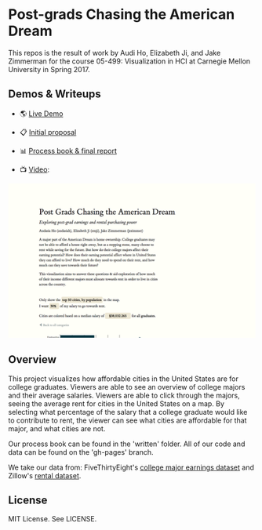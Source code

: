 # Post-grads Chasing the American Dream

This repos is the result of work by Audi Ho, Elizabeth Ji, and Jake Zimmerman
for the course 05-499: Visualization in HCI at Carnegie Mellon University in
Spring 2017.

## Demos & Writeups

- :earth_americas: [Live Demo](https://itskirikins.github.io/post-grads/)

- :clipboard: [Initial proposal](written/proposal.md)

- :bar_chart: [Process book & final report](written/ProcessBook.pdf)

- :tv: [Video](https://itskirikins.github.io/post-grads/img/screencast-01.mp4):

[![](screenshots/screenshot-01.png)](https://itskirikins.github.io/post-grads/img/screencast-01.mp4)

## Overview

This project visualizes how affordable cities in the United States are for
college graduates. Viewers are able to see an overview of college majors and
their average salaries. Viewers are able to click through the majors, seeing the
average rent for cities in the United States on a map. By selecting what
percentage of the salary that a college graduate would like to contribute to
rent, the viewer can see what cities are affordable for that major, and what
cities are not.

Our process book can be found in the 'written' folder. All of our code and data
can be found on the 'gh-pages' branch.

We take our data from: FiveThirtyEight's [college major earnings
dataset](https://github.com/fivethirtyeight/data/tree/master/college-majors) and
Zillow's [rental dataset](https://www.zillow.com/research/data/#rental-data).

## License

MIT License. See LICENSE.
